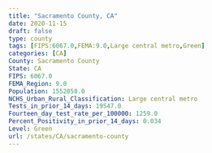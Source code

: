 ```yaml
---
title: "Sacramento County, CA"
date: 2020-11-15
draft: false
type: county
tags: [FIPS:6067.0,FEMA:9.0,Large central metro,Green]
categories: [CA]
County: Sacramento County
State: CA
FIPS: 6067.0
FEMA_Region: 9.0
Population: 1552058.0
NCHS_Urban_Rural_Classification: Large central metro
Tests_in_prior_14_days: 19547.0
Fourteen_day_test_rate_per_100000: 1259.0
Percent_Positivity_in_prior_14_days: 0.034
Level: Green
url: /states/CA/sacramento-county
---
```



